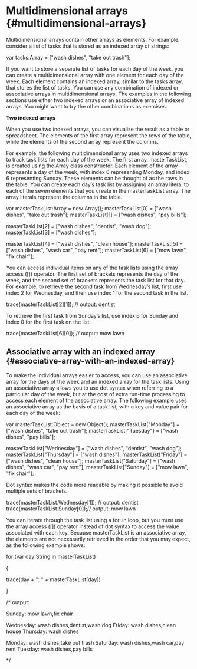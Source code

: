 # Multidimensional arrays {#multidimensional-arrays}

Multidimensional arrays contain other arrays as elements. For example, consider a list of tasks that is stored as an indexed array of strings:

var tasks:Array = [&quot;wash dishes&quot;, &quot;take out trash&quot;];

If you want to store a separate list of tasks for each day of the week, you can create a multidimensional array with one element for each day of the week. Each element contains an indexed array, similar to the tasks array, that stores the list of tasks. You can use any combination of indexed or associative arrays in multidimensional arrays. The examples in the following sections use either two indexed arrays or an associative array of indexed arrays. You might want to try the other combinations as exercises.

**Two indexed arrays**

When you use two indexed arrays, you can visualize the result as a table or spreadsheet. The elements of the first array represent the rows of the table, while the elements of the second array represent the columns.

For example, the following multidimensional array uses two indexed arrays to track task lists for each day of the week. The first array, masterTaskList, is created using the Array class constructor. Each element of the array represents a day of the week, with index 0 representing Monday, and index 6 representing Sunday. These elements can be thought of as the rows in the table. You can create each day’s task list by assigning an array literal to each of the seven elements that you create in the masterTaskList array. The array literals represent the columns in the table.

var masterTaskList:Array = new Array(); masterTaskList[0] = [&quot;wash dishes&quot;, &quot;take out trash&quot;]; masterTaskList[1] = [&quot;wash dishes&quot;, &quot;pay bills&quot;];

masterTaskList[2] = [&quot;wash dishes&quot;, &quot;dentist&quot;, &quot;wash dog&quot;]; masterTaskList[3] = [&quot;wash dishes&quot;];

masterTaskList[4] = [&quot;wash dishes&quot;, &quot;clean house&quot;]; masterTaskList[5] = [&quot;wash dishes&quot;, &quot;wash car&quot;, &quot;pay rent&quot;]; masterTaskList[6] = [&quot;mow lawn&quot;, &quot;fix chair&quot;];

You can access individual items on any of the task lists using the array access ([]) operator. The first set of brackets represents the day of the week, and the second set of brackets represents the task list for that day. For example, to retrieve the second task from Wednesday’s list, first use index 2 for Wednesday, and then use index 1 for the second task in the list.

trace(masterTaskList[2][1]); // output: dentist

To retrieve the first task from Sunday’s list, use index 6 for Sunday and index 0 for the first task on the list.

trace(masterTaskList[6][0]); // output: mow lawn

## Associative array with an indexed array {#associative-array-with-an-indexed-array}

To make the individual arrays easier to access, you can use an associative array for the days of the week and an indexed array for the task lists. Using an associative array allows you to use dot syntax when referring to a particular day of the week, but at the cost of extra run-time processing to access each element of the associative array. The following example uses an associative array as the basis of a task list, with a key and value pair for each day of the week:

var masterTaskList:Object = new Object(); masterTaskList[&quot;Monday&quot;] = [&quot;wash dishes&quot;, &quot;take out trash&quot;]; masterTaskList[&quot;Tuesday&quot;] = [&quot;wash dishes&quot;, &quot;pay bills&quot;];

masterTaskList[&quot;Wednesday&quot;] = [&quot;wash dishes&quot;, &quot;dentist&quot;, &quot;wash dog&quot;]; masterTaskList[&quot;Thursday&quot;] = [&quot;wash dishes&quot;]; masterTaskList[&quot;Friday&quot;] = [&quot;wash dishes&quot;, &quot;clean house&quot;]; masterTaskList[&quot;Saturday&quot;] = [&quot;wash dishes&quot;, &quot;wash car&quot;, &quot;pay rent&quot;]; masterTaskList[&quot;Sunday&quot;] = [&quot;mow lawn&quot;, &quot;fix chair&quot;];

Dot syntax makes the code more readable by making it possible to avoid multiple sets of brackets.

trace(masterTaskList.Wednesday[1]); // output: dentist trace(masterTaskList.Sunday[0]);// output: mow lawn

You can iterate through the task list using a for..in loop, but you must use the array access ([]) operator instead of dot syntax to access the value associated with each key. Because masterTaskList is an associative array, the elements are not necessarily retrieved in the order that you may expect, as the following example shows:

for (var day:String in masterTaskList)

{

trace(day + &quot;: &quot; + masterTaskList[day])

}

/* output:

Sunday: mow lawn,fix chair

Wednesday: wash dishes,dentist,wash dog Friday: wash dishes,clean house Thursday: wash dishes

Monday: wash dishes,take out trash Saturday: wash dishes,wash car,pay rent Tuesday: wash dishes,pay bills

*/